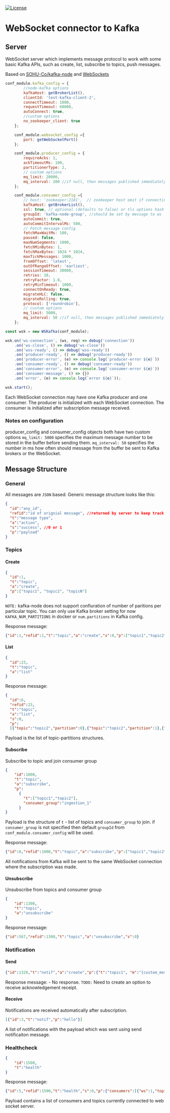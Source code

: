 [![License](https://img.shields.io/badge/License-Apache%202.0-blue.svg)](https://opensource.org/licenses/Apache-2.0)

# WebSocket connector to Kafka

## Server
WebSocket server which implements message protocol to work with some basic Kafka APIs,
such as create, list, subscribe to topics, push messages.

Based on [SOHU-Co/kafka-node](https://github.com/SOHU-Co/kafka-node) 
and [WebSockets](https://github.com/websockets/ws)

```javascript
conf_module.kafka_config = {
        //node-kafka options
        kafkaHost: getBrokerList(),
        clientId: 'test-kafka-client-2',
        connectTimeout: 1000,
        requestTimeout: 60000,
        autoConnect: true,
        //custom options
        no_zookeeper_client: true
    };

    conf_module.websocket_config ={
        port: getWebSocketPort()
    };

    conf_module.producer_config = {
        requireAcks: 1,
        ackTimeoutMs: 100,
        partitionerType: 2,
        // custom options
        mq_limit: 20000,
        mq_interval: 200 //if null, then messages published immediately
    };

    conf_module.consumer_config ={
        // host: 'zookeeper:2181',  // zookeeper host omit if connecting directly to broker (see kafkaHost below)
        kafkaHost: getBrokerList(),
        ssl: true, // optional (defaults to false) or tls options hash
        groupId: 'kafka-node-group', //should be set by message to ws
        autoCommit: true,
        autoCommitIntervalMs: 500,
        // Fetch message config
        fetchMaxWaitMs: 100,
        paused: false,
        maxNumSegments: 1000,
        fetchMinBytes: 1,
        fetchMaxBytes: 1024 * 1024,
        maxTickMessages: 1000,
        fromOffset: 'latest',
        outOfRangeOffset: 'earliest',
        sessionTimeout: 30000,
        retries: 10,
        retryFactor: 1.8,
        retryMinTimeout: 1000,
        connectOnReady: true,
        migrateHLC: false,
        migrateRolling: true,
        protocol: ['roundrobin'],
        // custom options
        mq_limit: 5000,
        mq_interval: 50 //if null, then messages published immediately
    };

const wsk = new WSKafka(conf_module);

wsk.on('ws-connection', (ws, req) => debug('connection'))
    .on('ws-close', () => debug('ws-close'))
    .on('wss-ready', () => debug('wss-ready'))
    .on('producer-ready', () => debug('producer-ready'))
    .on('producer-error', (e) => console.log(`producer-error ${e}`))
    .on('consumer-ready', () => debug('consumer-ready'))
    .on('consumer-error', (e) => console.log(`consumer-error ${e}`))
    .on('consumer-message', () => {})
    .on('error', (e) => console.log(`error ${e}`));

wsk.start();

```

Each WebSocket connection may have one Kafka producer and one consumer. 
The producer is initialized with each WebSocket connection. The consumer is initialized after subscription message received.   

### Notes on configuration
producer_config and consumer_config objects both have two custom options 
`mq_limit: 5000` specifies the maximum message number to be stored in the buffer before sending them. 
`mq_interval: 50` specifies the number in ms how often should message from the buffer be sent to Kafka brokers or the WebSocket.  

## Message Structure
### General
All messages are `JSON` based. Generic message structure looks like this:
```json
{
  "id":"any_id",
  "refid":"id of orignial message", //returned by server to keep track of messages
  "t":"message type",
  "a":"action",
  "s":"success", //0 or 1
  "p":"payload"
}
```
### Topics
#### Create
```json
{
  "id":1, 
  "t":"topic",
  "a":"create", 
  "p":["topic1", "topic2", "topicN"]
}
```
`NOTE:` kafka-node does not support confiuration of number of paritions per particular topic.
You can only use Kafka broker setting for now `KAFKA_NUM_PARTITIONS` in docker or `num.partitions` in Kafka config. 

Response message:

```json
{"id":1,"refid":1,"t":"topic","a":"create","s":0,"p":["topic1","topic2","topicN"]}
```

#### List
```json
{
  "id":23, 
  "t":"topic",
  "a":"list"
}
```
Response message:

```json
{
  "id":6,
  "refid":23,
  "t":"topic",
  "a":"list",
  "s":0,
  "p":
  [{"topic":"topic2","partition":0},{"topic":"topic2","partition":1},{"topic":"topic2","partition":2},{"topic":"topic1","partition":0},{"topic":"topic1","partition":1},{"topic":"topic1","partition":2},{"topic":"topicN","partition":0},{"topic":"topicN","partition":1},{"topic":"topicN","partition":2}]}
```
Payload is the list of topic-partitions structures.

#### Subscribe
Subscribe to topic and join consumer group
```json
{
    "id":1000,
    "t":"topic",
    "a":"subscribe",
    "p":
      {
        "t":["topic1","topic2"],
        "consumer_group":"ingestion_1"
      }
}
```

Payload is the structure of `t` - list of topics and `consumer_group` to join. 
if `consumer_group` is not specified then default `groupId` from `conf_module.consumer_config`
will be used.

Response message:
```json
{"id":0,"refid":1000,"t":"topic","a":"subscribe","p":["topic1","topic2"],"s":0}
```

All notifications from Kafka will be sent to the same WebSocket connection where the subscription was made.  

#### Unsubscribe
Unsubscribe from topics and consumer group
```json
{
    "id":1300,
    "t":"topic",
    "a":"unsubscribe"
}
```

Response message:
```json
{"id":567,"refid":1300,"t":"topic","a":"unsubscribe","s":0}
```

### Notification
#### Send
```json
{"id":1320,"t":"notif","a":"create","p":{"t":"topic1", "m":"{custom_message:'msg'}"}}
```
Response message: - No response. `TODO:` Need to create an option to receive acknowledgement receipt.   

#### Receive
Notifications are received automatically after subscription.
```json
[{"id":3,"t":"notif","p":"hello"}]
```
A list of notifications with the payload which was sent using send notificaiton message.

### Healthcheck
```json
{
    "id":1500,
    "t":"health"
}
```

Response message:
```json
{"id":5,"refid":1500,"t":"health","s":0,"p":{"consumers":[{"ws":1,"topics":["topic1","topic2"]}]}}
```
Payload contains a list of consumers and topics currently connected to web socket server.
